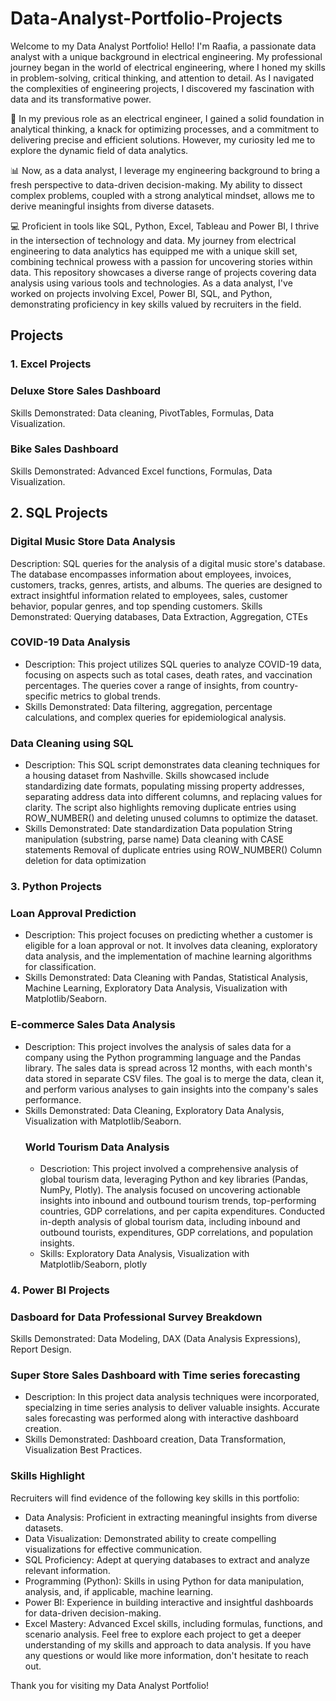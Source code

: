 # Data-Analyst-Portfolio-Projects
Welcome to my Data Analyst Portfolio! 
 Hello! I'm Raafia, a passionate data analyst with a unique background in electrical engineering. My professional journey began in the world of electrical engineering, where I honed my skills in problem-solving, critical thinking, and attention to detail. As I navigated the complexities of engineering projects, I discovered my fascination with data and its transformative power.

🔧 In my previous role as an electrical engineer, I gained a solid foundation in analytical thinking, a knack for optimizing processes, and a commitment to delivering precise and efficient solutions. However, my curiosity led me to explore the dynamic field of data analytics.

📊 Now, as a data analyst, I leverage my engineering background to bring a fresh perspective to data-driven decision-making. My ability to dissect complex problems, coupled with a strong analytical mindset, allows me to derive meaningful insights from diverse datasets.

💻 Proficient in tools like SQL, Python, Excel, Tableau and Power BI, I thrive in the intersection of technology and data. My journey from electrical engineering to data analytics has equipped me with a unique skill set, combining technical prowess with a passion for uncovering stories within data.
This repository showcases a diverse range of projects covering data analysis using various tools and technologies. As a data analyst, I've worked on projects involving Excel, Power BI, SQL, and Python, demonstrating proficiency in key skills valued by recruiters in the field.

## Projects
### 1. Excel Projects
### Deluxe Store Sales Dashboard

Skills Demonstrated: Data cleaning, PivotTables, Formulas, Data Visualization.
### Bike Sales Dashboard

Skills Demonstrated: Advanced Excel functions, Formulas, Data Visualization.

## 2. SQL Projects
### Digital Music Store Data Analysis

Description: SQL queries for the analysis of a digital music store's database. The database encompasses information about employees, invoices, customers, tracks, genres, artists, and albums. The queries are designed to extract insightful information related to employees, sales, customer behavior, popular genres, and top spending customers.
Skills Demonstrated: Querying databases, Data Extraction, Aggregation, CTEs
###  COVID-19 Data Analysis

- Description: This project utilizes SQL queries to analyze COVID-19 data, focusing on aspects such as total cases, death rates, and vaccination percentages. The queries cover a range of insights, from country-specific metrics to global trends.
- Skills Demonstrated: Data filtering, aggregation, percentage calculations, and complex queries for epidemiological analysis.

###  Data Cleaning using SQL

- Description: This SQL script demonstrates data cleaning techniques for a housing dataset from Nashville. Skills showcased include standardizing date formats, populating missing property addresses, separating address data into different columns, and replacing values for clarity. The script also highlights removing duplicate entries using ROW_NUMBER() and deleting unused columns to optimize the dataset.
- Skills Demonstrated: Date standardization
Data population
String manipulation (substring, parse name)
Data cleaning with CASE statements
Removal of duplicate entries using ROW_NUMBER()
Column deletion for data optimization
### 3. Python Projects
### Loan Approval Prediction

- Description: This project focuses on predicting whether a customer is eligible for a loan approval or not. It involves data cleaning, exploratory data analysis, and the implementation of machine learning algorithms for classification.
- Skills Demonstrated: Data Cleaning with Pandas, Statistical Analysis, Machine Learning, Exploratory Data Analysis, Visualization with Matplotlib/Seaborn.
### E-commerce Sales Data Analysis

- Description: This project involves the analysis of sales data for a company using the Python programming language and the Pandas library. The sales data is spread across 12 months, with each month's data stored in separate CSV files. The goal is to merge the data, clean it, and perform various analyses to gain insights into the company's sales performance.
- Skills Demonstrated: Data Cleaning, Exploratory Data Analysis, Visualization with Matplotlib/Seaborn.
  ### World Tourism Data Analysis
  - Descriotion: This project involved a comprehensive analysis of global tourism data, leveraging Python and key libraries (Pandas, NumPy, Plotly). The analysis focused on uncovering actionable insights into inbound and outbound tourism trends, top-performing countries, GDP correlations, and per capita expenditures. Conducted in-depth analysis of global tourism data, including inbound and outbound tourists, expenditures, GDP correlations, and population insights.
  - Skills: Exploratory Data Analysis, Visualization with Matplotlib/Seaborn, plotly
### 4. Power BI Projects
### Dasboard for Data Professional Survey Breakdown

Skills Demonstrated: Data Modeling, DAX (Data Analysis Expressions), Report Design.
### Super Store Sales Dashboard with Time series forecasting

- Description: In this project data analysis techniques were incorporated, specialzing in time series analysis to deliver valuable insights. Accurate sales forecasting was performed along with interactive dashboard creation.
- Skills Demonstrated: Dashboard creation, Data Transformation, Visualization Best Practices.
### Skills Highlight
Recruiters will find evidence of the following key skills in this portfolio:

- Data Analysis: Proficient in extracting meaningful insights from diverse datasets.
- Data Visualization: Demonstrated ability to create compelling visualizations for effective communication.
- SQL Proficiency: Adept at querying databases to extract and analyze relevant information.
- Programming (Python): Skills in using Python for data manipulation, analysis, and, if applicable, machine learning.
- Power BI: Experience in building interactive and insightful dashboards for data-driven decision-making.
- Excel Mastery: Advanced Excel skills, including formulas, functions, and scenario analysis.
Feel free to explore each project to get a deeper understanding of my skills and approach to data analysis. If you have any questions or would like more information, don't hesitate to reach out.

Thank you for visiting my Data Analyst Portfolio!
